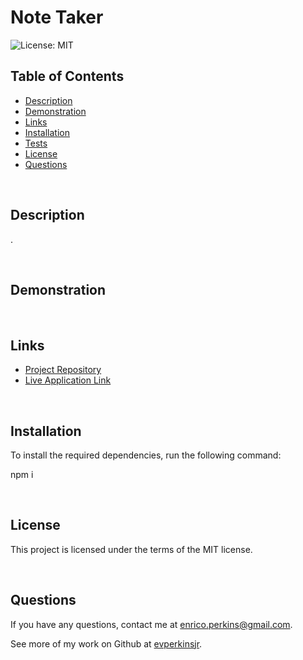 # Note Taker
![License: MIT](https://img.shields.io/badge/License-MIT-yellow.svg)

## Table of Contents
* [Description](#description)
* [Demonstration](#demonstration)
* [Links](#links)
* [Installation](#installation)
* [Tests](#tests)
* [License](#license)
* [Questions](#questions)
<p>&nbsp</p>

## Description
.
<p>&nbsp</p>

## Demonstration

<p>&nbsp</p>

## Links
- [Project Repository](https://github.com/evperkinsjr/note-taker)
- [Live Application Link](https://tranquil-stream-23779.herokuapp.com/)
<p>&nbsp</p>

## Installation
To install the required dependencies, run the following command:
  
npm i
<p>&nbsp</p>

## License
This project is licensed under the terms of the MIT license.
<p>&nbsp</p>

## Questions
If you have any questions, contact me at enrico.perkins@gmail.com.

See more of my work on Github at [evperkinsjr](https://github.com/evperkinsjr/).